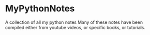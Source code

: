 # MyPythonNotes
A collection of all my python notes
Many of these notes have been compiled either from youtube videos, or specific books, or tutorials.
